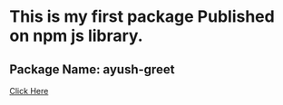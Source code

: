 # This is my first package Published on npm js library.  
  
## Package Name: ayush-greet   
    
[Click Here](https://www.npmjs.com/package/ayush-greet)
